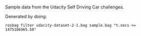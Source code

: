 Sample data from the Udacity Self Driving Car challenges.

Generated by doing:

```rosbag filter udacity-dataset-2-1.bag sample.bag "t.secs <=  1475186965.50"```
